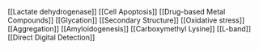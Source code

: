 [[Lactate dehydrogenase]]
[[Cell Apoptosis]]
[[Drug-based Metal Compounds]]
[[Glycation]]
[[Secondary Structure]]
[[Oxidative stress]]
[[Aggregation]]
[[Amyloidogenesis]]
[[Carboxymethyl Lysine]]
[[L-band]]
[[Direct Digital Detection]]
